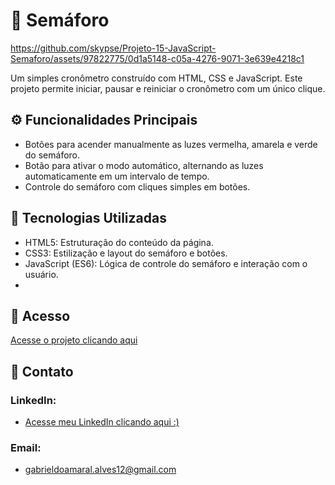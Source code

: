 # 🚦 Semáforo
https://github.com/skypse/Projeto-15-JavaScript-Semaforo/assets/97822775/0d1a5148-c05a-4276-9071-3e639e4218c1


Um simples cronômetro construído com HTML, CSS e JavaScript. Este projeto permite iniciar, pausar e reiniciar o cronômetro com um único clique.

## ⚙️ Funcionalidades Principais

- Botões para acender manualmente as luzes vermelha, amarela e verde do semáforo.
- Botão para ativar o modo automático, alternando as luzes automaticamente em um intervalo de tempo.
- Controle do semáforo com cliques simples em botões.

## 🚀 Tecnologias Utilizadas

- HTML5: Estruturação do conteúdo da página.
- CSS3: Estilização e layout do semáforo e botões.
- JavaScript (ES6): Lógica de controle do semáforo e interação com o usuário.
- 
## 🔗 Acesso

[Acesse o projeto clicando aqui](https://skypse.github.io/Projeto-15-JavaScript-Semaforo/)

## 📧 Contato

### LinkedIn:
- [Acesse meu LinkedIn clicando aqui :)](https://www.linkedin.com/in/gabriel-do-amaral-alves-3a1055236/)

### Email:
- gabrieldoamaral.alves12@gmail.com

